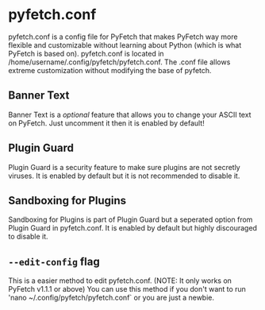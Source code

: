 # pyfetch.conf
pyfetch.conf is a config file for PyFetch that makes PyFetch way more flexible and customizable without learning about Python (which is what PyFetch is based on). pyfetch.conf is located in /home/username/.config/pyfetch/pyfetch.conf. The .conf file allows extreme customization without modifying the base of pyfetch.
## Banner Text
Banner Text is a *optional* feature that allows you to change your ASCII text on PyFetch. Just uncomment it then it is enabled by default!
## Plugin Guard
Plugin Guard is a security feature to make sure plugins are not secretly viruses. It is enabled by default but it is not recommended to disable it.
## Sandboxing for Plugins
Sandboxing for Plugins is part of Plugin Guard but a seperated option from Plugin Guard in pyfetch.conf. It is enabled by default but highly discouraged to disable it.
## `--edit-config` flag
This is a easier method to edit pyfetch.conf. (NOTE: It only works on PyFetch v1.1.1 or above) You can use this method if you don't want to run 'nano ~/.config/pyfetch/pyfetch.conf` or you are just a newbie.
